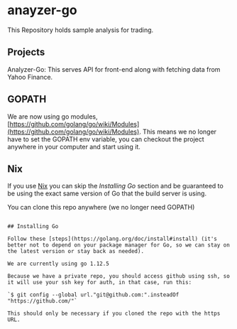# anayzer-go

This Repository holds sample analysis for trading.

## Projects

Analyzer-Go: This serves API for front-end along with fetching data from Yahoo Finance.

## GOPATH

We are now using go modules, [https://github.com/golang/go/wiki/Modules](https://github.com/golang/go/wiki/Modules). This means
we no longer have to set the GOPATH env variable, you can checkout the project anywhere in your computer and start using it.

## Nix

If you use [Nix](https://nixos.org/nix/) you can skip the *Installing Go* section and be guaranteed to be using the exact same version of Go that the build server is using.

You can clone this repo anywhere (we no longer need GOPATH)

```

## Installing Go

Follow these [steps](https://golang.org/doc/install#install) (it's better not to depend on your package manager for Go, so we can stay on the latest version or stay back as needed).

We are currently using go 1.12.5

Because we have a private repo, you should access github using ssh, so it will use your ssh key for auth, in that case, run this:

`$ git config --global url."git@github.com:".insteadOf "https://github.com/"`

This should only be necessary if you cloned the repo with the https URL.
